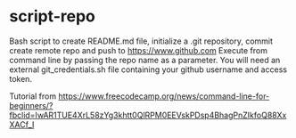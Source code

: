 # script-repo

Bash script to create README.md file, initialize a .git repository, commit create remote repo and push to https://www.github.com
Execute from command line by passing the repo name as a parameter.
You will need an external git_credentials.sh file containing your github username and access token.

Tutorial from https://www.freecodecamp.org/news/command-line-for-beginners/?fbclid=IwAR1TUE4XrL58zYg3khtt0QlRPM0EEVskPDsp4BhagPnZIkfoQ88XxXACf_I
